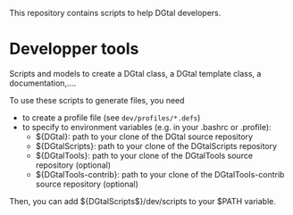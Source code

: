 This repository contains scripts to help DGtal developers.

Developper tools
================

Scripts and models to create a DGtal class, a DGtal template class, a documentation,....

To use these scripts to generate files, you need 
   - to create a profile file (see ```dev/profiles/*.defs```) 
   - to specify to environment variables (e.g. in your .bashrc or .profile):
     - ${DGtal}: path to your clone of the DGtal source repository
     - ${DGtalScripts}: path to your clone of the DGtalScripts repository
     - ${DGtalTools}: path to your clone of the DGtalTools source repository (optional)
     - ${DGtalTools-contrib}: path to your clone of the DGtalTools-contrib source repository (optional)


Then, you can add ${DGtalScripts$}/dev/scripts to your $PATH variable.

     
